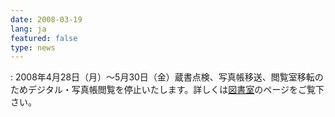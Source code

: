 ```yaml
---
date: 2008-03-19
lang: ja
featured: false
type: news
---
```

: 2008年4月28日（月）～5月30日（金）蔵書点検、写真帳移送、閲覧室移転のためデジタル・写真帳閲覧を停止いたします。詳しくは<a href="http://www.hi.u-tokyo.ac.jp/tosho/tosho.html">図書室</a>のページをご覧下さい。
